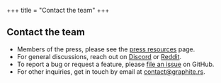 +++
title = "Contact the team"
+++

<section class="section-row reading-material">
<div class="section">

# Contact the team

* Members of the press, please see the [press resources](/press) page.
* For general discussions, reach out on [Discord](https://discord.graphite.rs) or [Reddit](https://www.reddit.com/r/graphite/). 
* To report a bug or request a feature, please [file an issue](https://github.com/GraphiteEditor/Graphite/issues/new) on GitHub.
* For other inquiries, get in touch by email at <contact@graphite.rs>.

</div>
</section>
